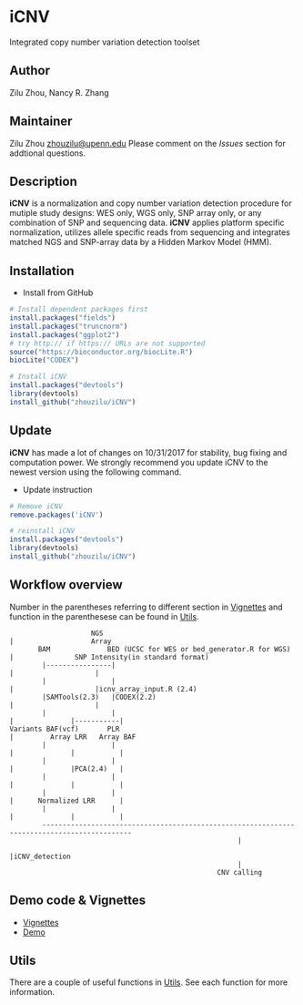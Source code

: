# iCNV
Integrated copy number variation detection toolset

## Author
Zilu Zhou, Nancy R. Zhang

## Maintainer
Zilu Zhou <zhouzilu@upenn.edu>
Please comment on the *Issues* section for addtional questions.

## Description
**iCNV** is a normalization and copy number variation detection procedure for mutiple study designs: WES only, WGS only, SNP array only, or any combination of SNP and sequencing data. **iCNV** applies platform specific normalization, utilizes allele specific reads from sequencing and integrates matched NGS and SNP-array data by a Hidden Markov Model (HMM).

## Installation
* Install from GitHub
```r
# Install dependent packages first
install.packages("fields")
install.packages("truncnorm")
install.packages("ggplot2")
# try http:// if https:// URLs are not supported
source("https://bioconductor.org/biocLite.R")
biocLite("CODEX")

# Install iCNV
install.packages("devtools")
library(devtools)
install_github("zhouzilu/iCNV")
```

## Update
**iCNV** has made a lot of changes on 10/31/2017 for stability, bug fixing and computation power. We strongly recommend you update iCNV to the newest version using the following command.
* Update instruction
```r
# Remove iCNV
remove.packages('iCNV')

# reinstall iCNV
install.packages("devtools")
library(devtools)
install_github("zhouzilu/iCNV")
```

## Workflow overview
Number in the parentheses referring to different section in [Vignettes](https://github.com/zhouzilu/iCNV/blob/master/vignettes/iCNV-vignette.Rmd) and function in the parenthesese can be found in [Utils](https://github.com/zhouzilu/iCNV/tree/master/utils).
```
                    NGS                                                 |                   Array
       BAM              BED (UCSC for WES or bed_generator.R for WGS)   |               SNP Intensity(in standard format)
        |----------------|                                              |                    |
        |                |                                              |                    |icnv_array_input.R (2.4)
        |SAMTools(2.3)   |CODEX(2.2)                                    |                    |
        |                |                                              |              |-----------|
Variants BAF(vcf)       PLR                                             |         Array LRR   Array BAF
        |                |                                              |              |           |
        |                |                                              |              |PCA(2.4)   |
        |                |                                              |              |           |
        |                |                                              |      Normalized LRR      |
        |                |                                              |              |           |
        --------------------------------------------------------------------------------------------
                                                        |
                                                        |iCNV_detection
                                                        |
                                                   CNV calling
```
## Demo code & Vignettes
* [Vignettes](https://github.com/zhouzilu/iCNV/blob/master/vignettes/iCNV-vignette.Rmd)
* [Demo](https://github.com/zhouzilu/iCNV/tree/master/demo)

## Utils
There are a couple of useful functions in [Utils](https://github.com/zhouzilu/iCNV/tree/master/utils). See each function for more information.

